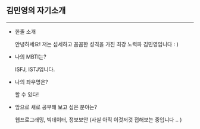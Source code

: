 ## 김민영의 자기소개

---

* 한줄 소개

  안녕하세요! 저는 섬세하고 꼼꼼한 성격을 가진 최강 노력파 김민영입니다 : )

* 나의 MBTI는?

  ISFJ, ISTJ입니다.

* 나의 좌우명은?

  할 수 있다!

* 앞으로 새로 공부해 보고 싶은 분야는?

  웹프로그래밍, 빅데이터, 정보보안 (사실 아직 이것저것 접해보는 중입니다 .. ) 

  



